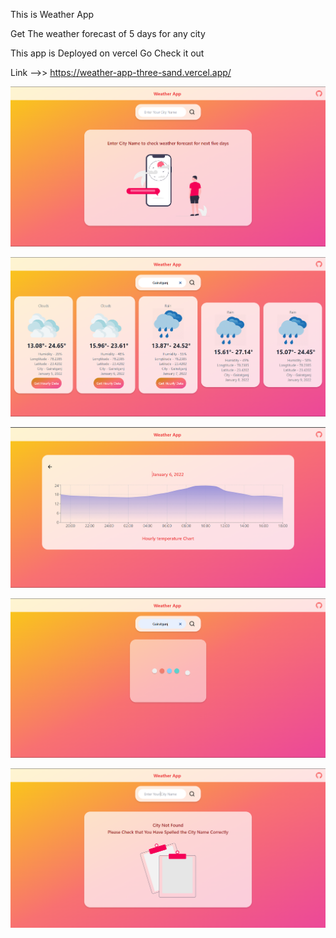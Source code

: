 This is Weather App 

Get The weather forecast of 5 days for any city

This app is Deployed on vercel Go Check it out

Link -->> https://weather-app-three-sand.vercel.app/


![First Glance](screenshots/Screenshot_1.png "First Glance of the Weather App")

![Weather Forecast](screenshots/Screenshot_2.png "Weather forecast of You Entered City ")

![Hourly Forecast Graphically ](screenshots/Screenshot_3.png "Hourly Weather forecast shown graphically")

![Loading Screen](screenshots/Screenshot_4.png "Loading Screen")

![404 City Not Found](screenshots/Screenshot_5.png "404 City Not Found")